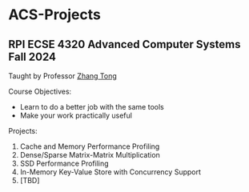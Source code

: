 # ACS-Projects
## RPI ECSE 4320 Advanced Computer Systems Fall 2024
Taught by Professor [Zhang Tong](https://sites.ecse.rpi.edu/~tzhang/)

Course Objectives:
- Learn to do a better job with the same tools
- Make your work practically useful

Projects:
1. Cache and Memory Performance Profiling
2. Dense/Sparse Matrix-Matrix Multiplication
3. SSD Performance Profiling
4. In-Memory Key-Value Store with Concurrency Support
5. [TBD]
